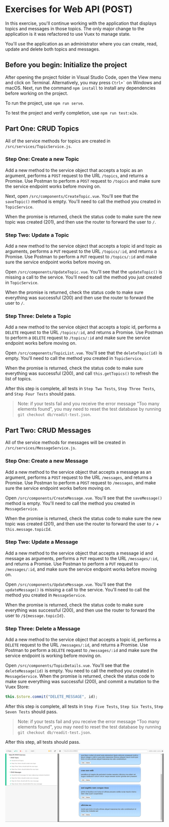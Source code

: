 # Exercises for Web API (POST)

In this exercise, you'll continue working with the application that displays topics and messages in those topics. The only major change to the application is it was refactored to use Vuex to manage state. 

You'll use the application as an administrator where you can create, read, update and delete both topics and messages.

## Before you begin: Initialize the project

After opening the project folder in Visual Studio Code, open the View menu and click on Terminal. Alternatively, you may press `` Ctrl+` `` on Windows and macOS. Next, run the command `npm install` to install any dependencies before working on the project.

To run the project, use `npm run serve`.

To test the project and verify completion, use `npm run test:e2e`.

## Part One: CRUD Topics

All of the service methods for topics are created in `/src/services/TopicService.js`.

### Step One: Create a new Topic

Add a new method to the service object that accepts a topic as an argument, performs a `POST` request to the URL `/topics`, and returns a Promise. Use Postman to perform a `POST` request to `/topics` and make sure the service endpoint works before moving on.

Next, open `/src/components/CreateTopic.vue`. You'll see that the `saveTopic()` method is empty. You'll need to call the method you created in `TopicService`. 

When the promise is returned, check the status code to make sure the new topic was created (201), and then use the router to forward the user to `/`.

### Step Two: Update a Topic

Add a new method to the service object that accepts a topic id and topic as arguments, performs a `PUT` request to the URL `/topics/:id`, and returns a Promise. Use Postman to perform a `PUT` request to `/topics/:id` and make sure the service endpoint works before moving on.

Open `/src/components/UpdateTopic.vue`. You'll see that the `updateTopic()` is missing a call to the service. You'll need to call the method you just created in `TopicService`. 

When the promise is returned, check the status code to make sure everything was successful (200) and then use the router to forward the user to `/`.

### Step Three: Delete a Topic

Add a new method to the service object that accepts a topic id, performs a `DELETE` request to the URL `/topics/:id`, and returns a Promise. Use Postman to perform a `DELETE` request to `/topics/:id` and make sure the service endpoint works before moving on.

Open `/src/components/TopicList.vue`. You'll see that the `deleteTopic(id)` is empty. You'll need to call the method you created in `TopicService`. 

When the promise is returned, check the status code to make sure everything was successful (200), and call `this.getTopics()` to refresh the list of topics.

After this step is complete, all tests in `Step Two Tests`, `Step Three Tests`, and `Step Four Tests` should pass.

>Note: if your tests fail and you receive the error message "Too many elements found", you may need to reset the test database by running `git checkout db/readit-test.json`.

## Part Two: CRUD Messages

All of the service methods for messages will be created in `/src/services/MessageService.js`.

### Step One: Create a new Message

Add a new method to the service object that accepts a message as an argument, performs a `POST` request to the URL `/messages`, and returns a Promise. Use Postman to perform a `POST` request to `/messages`, and make sure the service endpoint works before moving on.

Open `/src/components/CreateMessage.vue`. You'll see that the `saveMessage()` method is empty. You'll need to call the method you created in `MessageService`. 

When the promise is returned, check the status code to make sure the new topic was created (201), and then use the router to forward the user to `/` + `this.message.topicId`.

### Step Two: Update a Message

Add a new method to the service object that accepts a message id and message as arguments, performs a `PUT` request to the URL `/messages/:id`, and returns a Promise. Use Postman to perform a `PUT` request to `/messages/:id`, and make sure the service endpoint works before moving on.

Open `/src/components/UpdateMessage.vue`. You'll see that the `updateMessage()` is missing a call to the service. You'll need to call the method you created in `MessageService`. 

When the promise is returned, check the status code to make sure everything was successful (200), and then use the router to forward the user to `/${message.topicId}`.

### Step Three: Delete a Message

Add a new method to the service object that accepts a topic id, performs a `DELETE` request to the URL `/messages/:id`, and returns a Promise. Use Postman to perform a `DELETE` request to `/messages/:id` and make sure the service endpoint is working before moving on.

Open `/src/components/TopicDetails.vue`. You'll see that the `deleteMessage(id)` is empty. You need to call the method you created in `MessageService`. When the promise is returned, check the status code to make sure everything was successful (200), and commit a mutation to the Vuex Store:

```js
this.$store.commit("DELETE_MESSAGE", id);
```

After this step is complete, all tests in `Step Five Tests`, `Step Six Tests`, `Step Seven Tests` should pass.

>Note: if your tests fail and you receive the error message "Too many elements found", you may need to reset the test database by running `git checkout db/readit-test.json`.

After this step, all tests should pass.

![All Tests Passed](./all-tests-passed.png)

